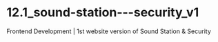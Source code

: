 # 12.1_sound-station---security_v1
Frontend Development | 1st website version of Sound Station &amp; Security
